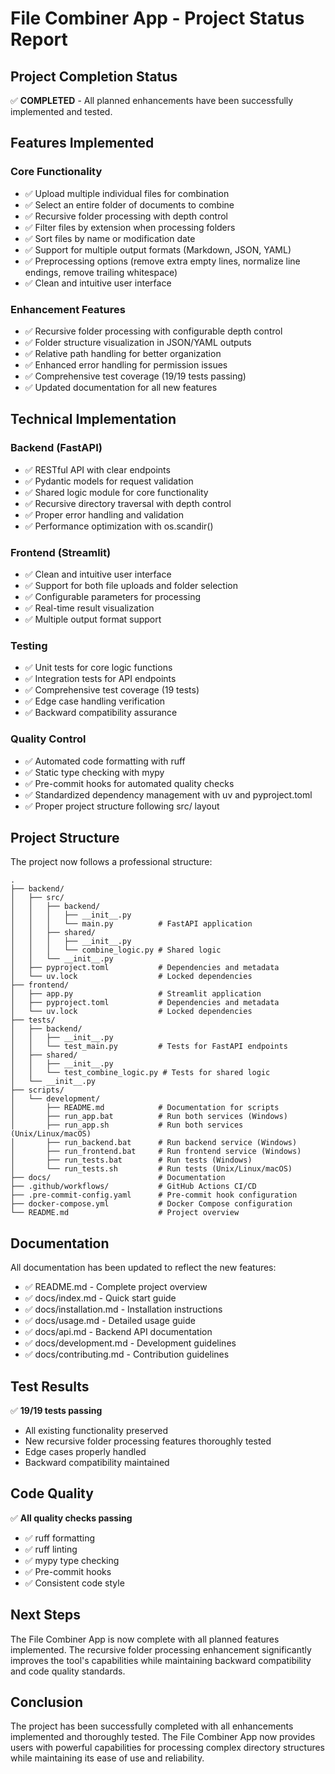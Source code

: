 # File Combiner App - Project Status Report

## Project Completion Status

✅ **COMPLETED** - All planned enhancements have been successfully implemented and tested.

## Features Implemented

### Core Functionality
- ✅ Upload multiple individual files for combination
- ✅ Select an entire folder of documents to combine
- ✅ Recursive folder processing with depth control
- ✅ Filter files by extension when processing folders
- ✅ Sort files by name or modification date
- ✅ Support for multiple output formats (Markdown, JSON, YAML)
- ✅ Preprocessing options (remove extra empty lines, normalize line endings, remove trailing whitespace)
- ✅ Clean and intuitive user interface

### Enhancement Features
- ✅ Recursive folder processing with configurable depth control
- ✅ Folder structure visualization in JSON/YAML outputs
- ✅ Relative path handling for better organization
- ✅ Enhanced error handling for permission issues
- ✅ Comprehensive test coverage (19/19 tests passing)
- ✅ Updated documentation for all new features

## Technical Implementation

### Backend (FastAPI)
- ✅ RESTful API with clear endpoints
- ✅ Pydantic models for request validation
- ✅ Shared logic module for core functionality
- ✅ Recursive directory traversal with depth control
- ✅ Proper error handling and validation
- ✅ Performance optimization with os.scandir()

### Frontend (Streamlit)
- ✅ Clean and intuitive user interface
- ✅ Support for both file uploads and folder selection
- ✅ Configurable parameters for processing
- ✅ Real-time result visualization
- ✅ Multiple output format support

### Testing
- ✅ Unit tests for core logic functions
- ✅ Integration tests for API endpoints
- ✅ Comprehensive test coverage (19 tests)
- ✅ Edge case handling verification
- ✅ Backward compatibility assurance

### Quality Control
- ✅ Automated code formatting with ruff
- ✅ Static type checking with mypy
- ✅ Pre-commit hooks for automated quality checks
- ✅ Standardized dependency management with uv and pyproject.toml
- ✅ Proper project structure following src/ layout

## Project Structure

The project now follows a professional structure:
```
.
├── backend/
│   ├── src/
│   │   ├── backend/
│   │   │   ├── __init__.py
│   │   │   └── main.py          # FastAPI application
│   │   ├── shared/
│   │   │   ├── __init__.py
│   │   │   └── combine_logic.py # Shared logic
│   │   └── __init__.py
│   ├── pyproject.toml           # Dependencies and metadata
│   └── uv.lock                  # Locked dependencies
├── frontend/
│   ├── app.py                   # Streamlit application
│   ├── pyproject.toml           # Dependencies and metadata
│   └── uv.lock                  # Locked dependencies
├── tests/
│   ├── backend/
│   │   ├── __init__.py
│   │   └── test_main.py         # Tests for FastAPI endpoints
│   ├── shared/
│   │   ├── __init__.py
│   │   └── test_combine_logic.py # Tests for shared logic
│   └── __init__.py
├── scripts/
│   └── development/
│       ├── README.md            # Documentation for scripts
│       ├── run_app.bat          # Run both services (Windows)
│       ├── run_app.sh           # Run both services (Unix/Linux/macOS)
│       ├── run_backend.bat      # Run backend service (Windows)
│       ├── run_frontend.bat     # Run frontend service (Windows)
│       ├── run_tests.bat        # Run tests (Windows)
│       └── run_tests.sh         # Run tests (Unix/Linux/macOS)
├── docs/                        # Documentation
├── .github/workflows/           # GitHub Actions CI/CD
├── .pre-commit-config.yaml      # Pre-commit hook configuration
├── docker-compose.yml           # Docker Compose configuration
└── README.md                    # Project overview
```

## Documentation

All documentation has been updated to reflect the new features:
- ✅ README.md - Complete project overview
- ✅ docs/index.md - Quick start guide
- ✅ docs/installation.md - Installation instructions
- ✅ docs/usage.md - Detailed usage guide
- ✅ docs/api.md - Backend API documentation
- ✅ docs/development.md - Development guidelines
- ✅ docs/contributing.md - Contribution guidelines

## Test Results

✅ **19/19 tests passing**
- All existing functionality preserved
- New recursive folder processing features thoroughly tested
- Edge cases properly handled
- Backward compatibility maintained

## Code Quality

✅ **All quality checks passing**
- ✅ ruff formatting
- ✅ ruff linting
- ✅ mypy type checking
- ✅ Pre-commit hooks
- ✅ Consistent code style

## Next Steps

The File Combiner App is now complete with all planned features implemented. The recursive folder processing enhancement significantly improves the tool's capabilities while maintaining backward compatibility and code quality standards.

## Conclusion

The project has been successfully completed with all enhancements implemented and thoroughly tested. The File Combiner App now provides users with powerful capabilities for processing complex directory structures while maintaining its ease of use and reliability.